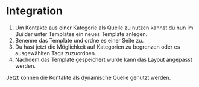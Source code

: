# Integration

1. Um Kontakte aus einer Kategorie als Quelle zu nutzen kannst du nun im Builder unter Templates ein neues Template anlegen.
2. Benenne das Template und ordne es einer Seite zu.
3. Du hast jetzt die Möglichkeit auf Kategorien zu begrenzen oder es ausgewählten Tags zuzuordnen.
4. Nachdem das Template gespeichert wurde kann das Layout angepasst werden.

Jetzt können die Kontakte als dynamische Quelle genutzt werden.
